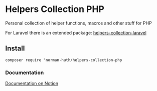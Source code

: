 # Helpers Collection PHP

Personal collection of helper functions, macros and other stuff for PHP

For Laravel there is an extended package: [helpers-collection-laravel](https://github.com/Muetze42/helpers-collection-laravel)

## Install

```shell
composer require "norman-huth/helpers-collection-php
```

### Documentation

[Documentation on Notion](https://normanhuth.notion.site/Helpers-Collection-eb563a6b3f534af79a13d50db73fbb85)
